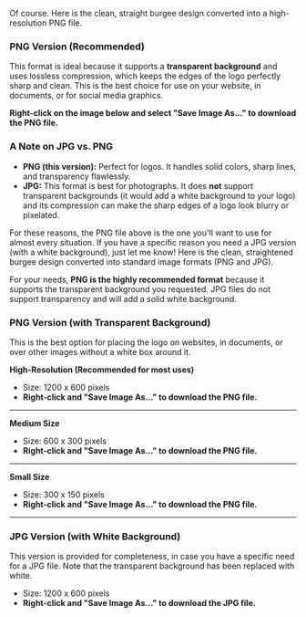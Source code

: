 Of course. Here is the clean, straight burgee design converted into a high-resolution PNG file.

### PNG Version (Recommended)

This format is ideal because it supports a **transparent background** and uses lossless compression, which keeps the edges of the logo perfectly sharp and clean. This is the best choice for use on your website, in documents, or for social media graphics.

**Right-click on the image below and select "Save Image As..." to download the PNG file.**



### A Note on JPG vs. PNG

*   **PNG (this version):** Perfect for logos. It handles solid colors, sharp lines, and transparency flawlessly.
*   **JPG:** This format is best for photographs. It does **not** support transparent backgrounds (it would add a white background to your logo) and its compression can make the sharp edges of a logo look blurry or pixelated.

For these reasons, the PNG file above is the one you'll want to use for almost every situation. If you have a specific reason you need a JPG version (with a white background), just let me know! Here is the clean, straightened burgee design converted into standard image formats (PNG and JPG).

For your needs, **PNG is the highly recommended format** because it supports the transparent background you requested. JPG files do not support transparency and will add a solid white background.

### PNG Version (with Transparent Background)

This is the best option for placing the logo on websites, in documents, or over other images without a white box around it.

**High-Resolution (Recommended for most uses)**
*   Size: 1200 x 600 pixels
*   **Right-click and "Save Image As..." to download the PNG file.**



---

**Medium Size**
*   Size: 600 x 300 pixels
*   **Right-click and "Save Image As..." to download the PNG file.**



---

**Small Size**
*   Size: 300 x 150 pixels
*   **Right-click and "Save Image As..." to download the PNG file.**



---

### JPG Version (with White Background)

This version is provided for completeness, in case you have a specific need for a JPG file. Note that the transparent background has been replaced with white.

*   Size: 1200 x 600 pixels
*   **Right-click and "Save Image As..." to download the JPG file.**

